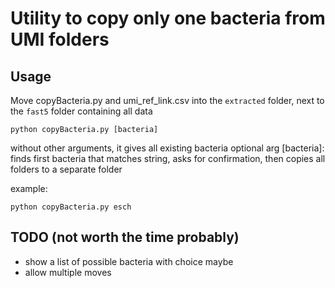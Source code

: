 # Utility to copy only one bacteria from UMI folders

## Usage
Move copyBacteria.py and umi_ref_link.csv into the `extracted` folder, next to the `fast5` folder containing all data

`python copyBacteria.py [bacteria]`

without other arguments, it gives all existing bacteria
optional arg [bacteria]: finds first bacteria that matches string, asks for confirmation, then copies all folders to a separate folder

example:

`python copyBacteria.py esch`

## TODO (not worth the time probably)

* show a list of possible bacteria with choice maybe
* allow multiple moves